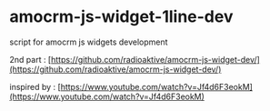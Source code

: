 # amocrm-js-widget-1line-dev

script for amocrm js widgets development

2nd part : [https://github.com/radioaktive/amocrm-js-widget-dev/](https://github.com/radioaktive/amocrm-js-widget-dev/)

inspired by : [https://www.youtube.com/watch?v=Jf4d6F3eokM](https://www.youtube.com/watch?v=Jf4d6F3eokM)

